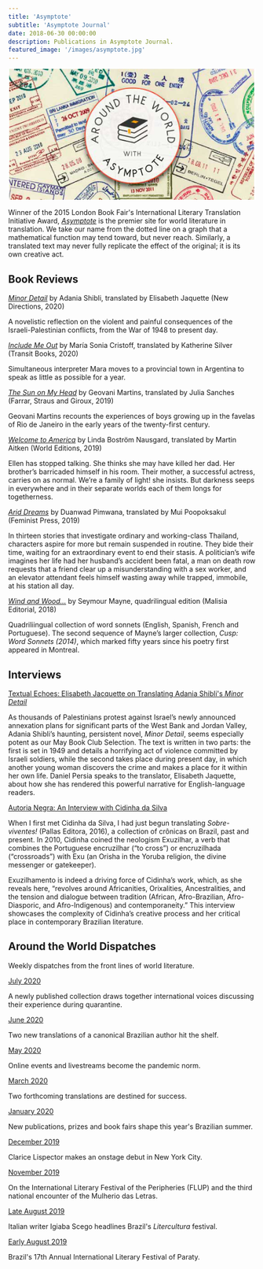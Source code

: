 ```yaml
---
title: 'Asymptote'
subtitle: 'Asymptote Journal'
date: 2018-06-30 00:00:00
description: Publications in Asymptote Journal.
featured_image: '/images/asymptote.jpg'
---
```


![](/images/Asymptote.jpg)

Winner of the 2015 London Book Fair's International Literary Translation Initiative Award, [*Asymptote*](https://www.asymptotejournal.com) is the premier site for world literature in translation. We take our name from the dotted line on a graph that a mathematical function may tend toward, but never reach. Similarly, a translated text may never fully replicate the effect of the original; it is its own creative act.


## Book Reviews

[*Minor Detail*](https://www.asymptotejournal.com/blog/2020/05/28/announcing-our-may-book-club-selection-minor-detail-by-adania-shibli/) by Adania Shibli, translated by Elisabeth Jaquette (New Directions, 2020)

A novelistic reflection on the violent and painful consequences of the Israeli-Palestinian conflicts, from the War of 1948 to present day.

[*Include Me Out*](https://www.asymptotejournal.com/blog/2020/02/17/whats-new-in-translation-february-2020/) by María Sonia Cristoff, translated by Katherine Silver (Transit Books, 2020)

Simultaneous interpreter Mara  moves to a provincial town in Argentina to speak as little as possible for a year. 

[*The Sun on My Head*](https://www.asymptotejournal.com/blog/2019/06/17/20726/) by Geovani Martins, translated by Julia Sanches (Farrar, Straus and Giroux, 2019)

Geovani Martins recounts the experiences of boys growing up in the favelas of Rio de Janeiro in the early years of the twenty-first century.

[*Welcome to America*](https://www.asymptotejournal.com/blog/2019/09/16/whats-new-in-translation-september-2019/) by Linda Boström Nausgard, translated by Martin Aitken (World Editions, 2019)

Ellen has stopped talking. She thinks she may have killed her dad. Her brother’s barricaded himself in his room. Their mother, a successful actress, carries on as normal. We’re a family of light! she insists. But darkness seeps in everywhere and in their separate worlds each of them longs for togetherness.

[*Arid Dreams*](https://www.asymptotejournal.com/blog/2019/04/15/whats-new-in-translation-april-2019/) by Duanwad Pimwana, translated by Mui Poopoksakul (Feminist Press, 2019)

In thirteen stories that investigate ordinary and working-class Thailand, characters aspire for more but remain suspended in routine. They bide their time, waiting for an extraordinary event to end their stasis. A politician’s wife imagines her life had her husband’s accident been fatal, a man on death row requests that a friend clear up a misunderstanding with a sex worker, and an elevator attendant feels himself wasting away while trapped, immobile, at his station all day.

[*Wind and Wood...*](https://www.asymptotejournal.com/blog/2019/11/13/wind-and-wood-and-word-sonnets-toward-a-multilingual-tradition-in-translation/) by Seymour Mayne, quadrilingual edition (Malisia Editorial, 2018)

Quadriliingual collection of word sonnets (English, Spanish, French and Portuguese). The second sequence of Mayne’s larger collection, *Cusp: Word Sonnets (2014)*, which marked fifty years since his poetry first appeared in Montreal.  

## Interviews

[Textual Echoes: Elisabeth Jacquette on Translating Adania Shibli's *Minor Detail*](https://www.asymptotejournal.com/blog/2020/06/25/textual-echoes-elisabeth-jacquette-on-translating-adania-shiblis-minor-detail/)

As thousands of Palestinians protest against Israel’s newly announced annexation plans for significant parts of the West Bank and Jordan Valley, Adania Shibli’s haunting, persistent novel, *Minor Detail*, seems especially potent as our May Book Club Selection. The text is written in two parts: the first is set in 1949 and details a horrifying act of violence committed by Israeli soldiers, while the second takes place during present day, in which another young woman discovers the crime and makes a place for it within her own life. Daniel Persia speaks to the translator, Elisabeth Jaquette, about how she has rendered this powerful narrative for English-language readers.

[Autoria Negra: An Interview with Cidinha da Silva](https://www.asymptotejournal.com/blog/2020/09/07/autoria-negra-an-interview-with-cidinha-da-silva/)

When I first met Cidinha da Silva, I had just begun translating *Sobre-viventes!* (Pallas Editora, 2016), a collection of crônicas on Brazil, past and present. In 2010, Cidinha coined the neologism Exuzilhar, a verb that combines the Portuguese encruzilhar (“to cross”) or encruzilhada (“crossroads”) with Exu (an Orisha in the Yoruba religion, the divine messenger or gatekeeper). 

Exuzilhamento is indeed a driving force of Cidinha’s work, which, as she reveals here, “revolves around Africanities, Orixalities, Ancestralities, and the tension and dialogue between tradition (African, Afro-Brazilian, Afro-Diasporic, and Afro-Indigenous) and contemporaneity.” This interview showcases the complexity of Cidinha’s creative process and her critical place in contemporary Brazilian literature.

## Around the World Dispatches

Weekly dispatches from the front lines of world literature.

[July 2020](https://www.asymptotejournal.com/blog/2020/07/24/weekly-dispatches-from-the-frontlines-of-world-literature-110/)

A newly published collection draws together international voices discussing their experience during quarantine.

[June 2020](https://www.asymptotejournal.com/blog/2020/06/26/weekly-updates-from-the-front-lines-of-world-literature-7/)

Two new translations of a canonical Brazilian author hit the shelf. 

[May 2020](https://www.asymptotejournal.com/blog/2020/05/01/weekly-dispatches-from-the-front-lines-of-world-literature-51/)

Online events and livestreams become the pandemic norm. 

[March 2020](https://www.asymptotejournal.com/blog/2020/03/13/weekly-dispatches-from-the-front-lines-of-world-literature-46/)

Two forthcoming translations are destined for success.

[January 2020](https://www.asymptotejournal.com/blog/2020/01/31/weekly-dispatches-from-the-front-lines-of-world-literature-40/)

New publications, prizes and book fairs shape this year's Brazilian summer. 

[December 2019](https://www.asymptotejournal.com/blog/2019/12/13/weekly-dispatches-from-the-front-lines-of-world-literature-36/)

Clarice Lispector makes an onstage debut in New York City. 

[November 2019](https://www.asymptotejournal.com/blog/2019/11/08/weekly-dispatches-from-the-front-lines-of-world-literature-32/)

On the International Literary Festival of the Peripheries (FLUP) and the third national encounter of the Mulherio das Letras. 

[Late August 2019](https://www.asymptotejournal.com/blog/2019/08/23/weekly-dispatches-from-the-front-lines-of-world-literature-21/)

Italian writer Igiaba Scego headlines Brazil's *Litercultura* festival. 

[Early August 2019](https://www.asymptotejournal.com/blog/2019/08/02/weekly-dispatches-from-the-front-lines-of-world-literature-18/)

Brazil's 17th Annual International Literary Festival of Paraty. 

